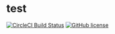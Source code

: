 # test

[![CircleCI Build Status](https://circleci.com/gh/ProblemSolver2/test.svg?style=shield)](https://circleci.com/gh/ProblemSolver2/test)
[![GitHub license](https://img.shields.io/badge/license-MIT-blue.svg)](https://raw.githubusercontent.com/circleci/circleci-docs/master/LICENSE)


